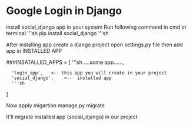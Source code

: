 # Google Login in Django

install social_django app in your system
Run following command in cmd or terminal
'''sh
    pip install social_django
'''sh

After installing app create a django project open settings.py file then add app in INSTALLED APP

###INSATALLED_APPS = [
      '''sh
      ....some app......,

      'login_app',   <-- this app you will create in your project 
      'social_django',    <--  installed app
      '''sh

]

Now apply migartion 
manage.py migrate

It'll migrate installed app (social_django) in our project



